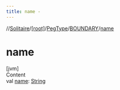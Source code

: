 ```yaml
---
title: name -
---
```

//[Solitaire](../../../index.md)/[[root]](../../index.md)/[PegType](../index.md)/[BOUNDARY](index.md)/[name](name.md)



# name  
[jvm]  
Content  
val [name](name.md): [String](https://kotlinlang.org/api/latest/jvm/stdlib/kotlin/-string/index.html)  




